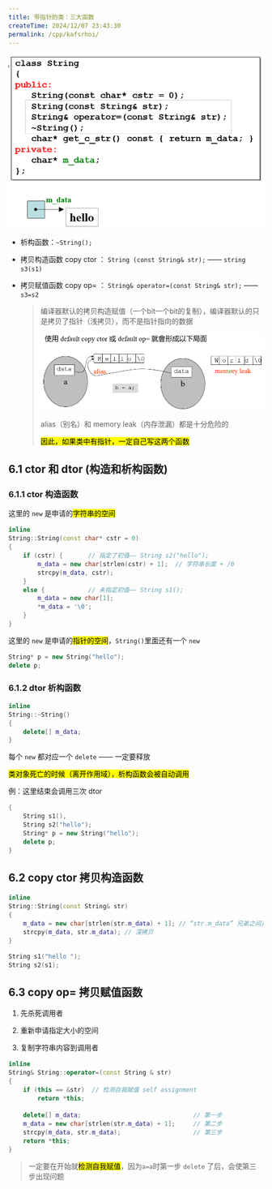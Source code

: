 ```yaml
---
title: 带指针的类：三大函数
createTime: 2024/12/07 23:43:30
permalink: /cpp/kafsrhoi/
---
```


<img src="https://raw.githubusercontent.com/PLUS-WAVE/blog-image/master/img/202307160914266.png" style="zoom:80%;" />

- 析构函数：`~String();`

- 拷贝构造函数 copy ctor ： `String (const String& str);` —— `string s3(s1)`

- 拷贝赋值函数 copy op= ： `String& operator=(const String& str);` —— `s3=s2`

  <!--more-->
  
  > 编译器默认的拷贝构造赋值（一个bit一个bit的复制），编译器默认的只是拷贝了指针（浅拷贝），而不是指针指向的数据
  >
  > <img src="https://raw.githubusercontent.com/PLUS-WAVE/blog-image/master/img/202307160915253.png" title="" alt="" width="496"  >
  >
  > alias（别名）和 memory leak（内存泄漏）都是十分危险的
  >
  > <mark>因此，如果类中有指针，一定自己写这两个函数</mark>

## 6.1 ctor 和 dtor (构造和析构函数)

### 6.1.1 ctor 构造函数

这里的 `new` 是申请的<mark>字符串的空间</mark>

```cpp
inline
String::String(const char* cstr = 0)
{
    if (cstr) {       // 指定了初值—— String s2("hello");
        m_data = new char[strlen(cstr) + 1];  // 字符串长度 + /0
        strcpy(m_data, cstr);
    }
    else {            // 未指定初值—— String s1();
        m_data = new char[1];
        *m_data = '\0';
    }
}
```

这里的 `new` 是申请的<mark>指针的空间</mark>，`String()`里面还有一个 `new`

```cpp
String* p = new String("hello");  
delete p;
```

### 6.1.2 dtor 析构函数

```cpp
inline  
String::~String()
{
    delete[] m_data;
}
```

每个 `new` 都对应一个 `delete` —— 一定要释放

<mark>类对象死亡的时候（离开作用域），析构函数会被自动调用</mark>

例：这里结束会调用三次 dtor

```cpp
{
    String s1(),
    String s2("hello");
    String* p = new String("hello");
    delete p;
}
```

## 6.2 copy ctor 拷贝构造函数

```cpp
inline
String::String(const String& str)
{
    m_data = new char[strlen(str.m_data) + 1]; // “str.m_data” 兄弟之间互为友元 
    strcpy(m_data, str.m_data); // 深拷贝
}
```

```cpp
String s1("hello ");
String s2(s1);
```

## 6.3 copy op= 拷贝赋值函数

1. 先杀死调用者

2. 重新申请指定大小的空间

3. 复制字符串内容到调用者

```cpp
inline
String& String::operator=(const String & str)
{
    if (this == &str)  // 检测自我赋值 self assignment
        return *this;

    delete[] m_data;                               // 第一步
    m_data = new char[strlen(str.m_data) + 1];     // 第二步
    strcpy(m_data, str.m_data);                    // 第三步
    return *this;
}
```

> 一定要在开始就<mark>检测自我赋值</mark>，因为`a=a`时第一步 `delete` 了后，会使第三步出现问题